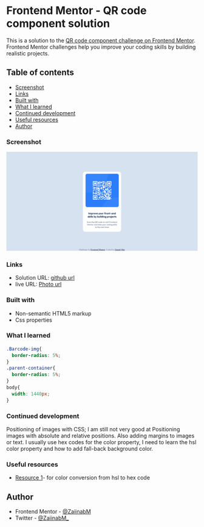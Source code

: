 # Frontend Mentor - QR code component solution

This is a solution to the [QR code component challenge on Frontend Mentor](https://www.frontendmentor.io/challenges/qr-code-component-iux_sIO_H). Frontend Mentor challenges help you improve your coding skills by building realistic projects.

## Table of contents

  - [Screenshot](#screenshot)
  - [Links](#links)
  - [Built with](#built-with)
  - [What I learned](#what-i-learned)
  - [Continued development](#continued-development)
  - [Useful resources](#useful-resources)
- [Author](#author)

### Screenshot

![Screenshot](images/solution%20screenshot.png)

### Links

- Solution URL: [github url](https://github.com/ZaiinabM/QR-code-component.git)
- live URL: [Photo url](https://github.com/ZaiinabM/QR-code-component/blob/main/images/solution%20screenshot.png?raw=true)
### Built with

- Non-semantic HTML5 markup
- Css properties


### What I learned

```css
.Barcode-img{
  border-radius: 5%;
}
.parent-container{
  border-radius: 5%;
}
body{
  width: 1440px;
}
```

### Continued development

Positioning of images with CSS; I am still not very good at Positioning images with absolute and relative positions.
Also adding margins to images or text.
I usually use hex codes for the color property, I need to learn the hsl color property and how to add fall-back background color.

### Useful resources

- [Resource 1](https://htmlcolors.com/hsl-to-hex_)- for color conversion from hsl to hex code

## Author

- Frontend Mentor - [@ZaiinabM](https://www.frontendmentor.io/profile/ZaiinabM)
- Twitter - [@ZaiinabM_](https://twitter.com/ZaiinabM_)

